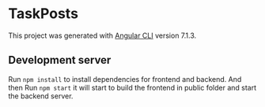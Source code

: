 # TaskPosts

This project was generated with [Angular CLI](https://github.com/angular/angular-cli) version 7.1.3.

## Development server

Run `npm install` to install dependencies for frontend and backend. And then Run `npm start` it will start to build the frontend in public folder and start the backend server.


